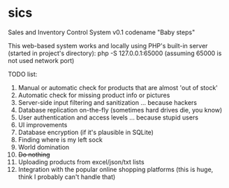 # sics
Sales and Inventory Control System v0.1 codename "Baby steps"


This web-based system works and locally using PHP's built-in server (started in project's directory):
php -S 127.0.0.1:65000 (assuming 65000 is not used network port)


TODO list:
1. Manual or automatic check for products that are almost 'out of stock'
2. Automatic check for missing product info or pictures
3. Server-side input filtering and sanitization ... because hackers
4. Database replication on-the-fly (sometimes hard drives die, you know)
5. User authentication and access levels ... because stupid users
6. UI improvements
7. Database encryption (if it's plausible in SQLite)
8. Finding where is my left sock
9. World domination
10. ~~Do nothing~~
11. Uploading products from excel/json/txt lists
12. Integration with the popular online shopping platforms (this is huge, think I probably can't handle that)
